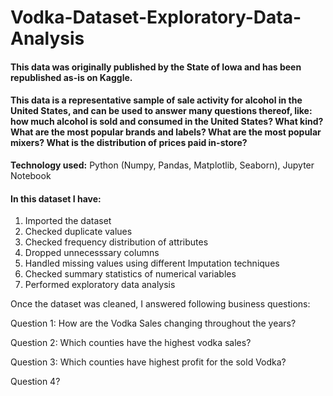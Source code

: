 # Vodka-Dataset-Exploratory-Data-Analysis

#### This data was originally published by the State of Iowa and has been republished as-is on Kaggle.

#### This data is a representative sample of sale activity for alcohol in the United States, and can be used to answer many questions thereof, like: how much alcohol is sold and consumed in the United States? What kind? What are the most popular brands and labels? What are the most popular mixers? What is the distribution of prices paid in-store?

**Technology used:** Python (Numpy, Pandas, Matplotlib, Seaborn), Jupyter Notebook

#### In this dataset I have:
1. Imported the dataset
2. Checked duplicate values
3. Checked frequency distribution of attributes
4. Dropped unnecesssary columns
5. Handled missing values using different Imputation techniques
6. Checked summary statistics of numerical variables
7. Performed exploratory data analysis

Once the dataset was cleaned, I answered following business questions:

Question 1:
How are the Vodka Sales changing throughout the years?

Question 2:
Which counties have the highest vodka sales?

Question 3:
Which counties have highest profit for the sold Vodka?

Question 4?
